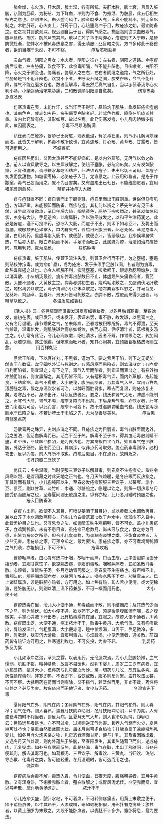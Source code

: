 <!-- { "loadSidebar": true } -->
　　肺金燥，心火热，肝木风，脾土湿，各有所统。夫肝木胜，脾土衰，且风入脏腑，热则为肠风、为秘结、为下鲜血，冷则为不食、为飧泄、为肢厥，此五行相生相克之意也。热则生风，由火盛而风作，肺金既受火克，金衰不能制木，则无金以制之，木胜肝旺，心火炎上，肝窍于目，心热壅则冲于目，故疮疹之始，最宜防备之。使之视井则欲观深，视远则自运于目，得阴气感之。搽胭脂则欲凉血散毒气，服以鼠粘、荆芥、防风以去其风，敷以白芥子末于两脚心，疮痘则不入于眼，是皆防微杜渐，使神水不被风毒热壅之害，得无睛胀凹凸盲暗之忧。方书多称此于卷首者，欲消目疾于未然，不可不察。
　　　　　疮后咳嗽胁痛

　　夫血气者，阴阳之男女；水火者，阴阳之征兆；左右者，阴阳之道路。今疮疹病后咳嗽，左右胁痛，饮食不下，此余毒所隔，气不能升降也。且咳嗽者，由阳不降，心火克于肺金也。胁痛者，胁居人之左右，左右者阴阳之道路，气之所行处，今胁痛是气不能升降也。饮食不下者，由呼吸升降之间，脾受谷味，今气不能升降，脾气不能连磨水谷也。数者但解毒，毒去然后真气自复，当以赤茯苓汤导心火利小肠，小柴胡汤治咳嗽胁痛，二和散调顺阴阳则自愈矣。
　　　　　伤寒热毒急宜发表

　　伤寒热毒在表，未能作汗，或当汗而不得汗，暴热灼于肌肤，故发斑疮疹痘疱也。其疱色白，或赤如火丹，疮头瘭浆白脓者轻。若紫色作根，隐隐在肌肉者甚重。五内七窍皆有疮，其形如豆，故以名焉。此乃伤寒发疱，小儿肌肉娇嫩多有此，故因而表之。
　　　　　余毒不尽烦渴胸满

　　热在表而生疮疹，疮疹已出将愈，则表虽退，有余毒在里，则令小儿胸满烦躁而渴，此皆失于解利，热毒不散所致也，宜黄连散、灯心散、黄芩散、甘露散，皆可选而用之。
　　　　　不结痂疕

　　疮疹因热而出，又因太热甚而不能结痂疕，是以内外蒸郁，无阴气以敛之故也。前人以宜风散导之，以生犀散解之，使热不壅胀，必结痂疕矣。又有发如脓窠，不肯作靥者，调砂糖水与吃即结疕，此法须观疮子，未出尽切不可用。盖疮子初发而食甜物，如糖蜜枣柿，必使疮子入目，尤宜忌之。此云用砂糖者，是疮子作脓窠，毒气已定而用之，庶不为目害矣。又有血疱出已七日，不能结痂疕者，宜用猪尾膏则愈矣。
　　　　　辨疮并冰疮入大肠

　　疹与痘轻重不同：疹自表而出于腑则轻，痘自里而出于脏则重。世俗但见疹见痘，方知轻重，未能预知而防备。然疹与痘，其初何以辨之？茅先生论有见于未然，且早晨浑身微热，至日午后大热，眼睛黄色，两胁下吸吸然动，甚至发如惊风状，亦身有大热，手足逆冷，此病属脏，治以独圣散发之，以和平生津药润之。此必是疮痘，谨不可投冷药，恐冰入大肠，而痘子不出，则泻下如赤豆汁，及朝出而暮靥，或顖颊赤色如掌大，口内有臭气，唇焦目闭腹胀者，此必死候。此是疮毒入里，由用利药，里虚毒陷入肠中，或便脓，或便赤汁，皆恶候也。且疹候早晨微热，午后亦大热，眼白赤色而不黄，手足冷而吐逆，此属腑为疹，治法如治疮痘皆同，辄用利药，变为恶候。
　　　　　结核肿毒

　　疮疹热毒，脏于肌肤，使营卫流注失度，则营卫合行而不行，为之壅遏，壅遏则结核肿疖毒，或为痞(疒畾)，或为疮疡，发于头顶手足肢节间，甚者则为痈毒，此热毒雍遏之过也。亦令人咽膈不利，痰涎壅塞，咳嗽咽干，眼赤脸腮项焮肿，宜以消毒散、小柴胡汤最验。痈疖肿毒出脓数日不止，体虚烦热头痛昏闷者，黄芪散。大便不通者，大黄散主之。痈毒赤肿初生者，烧鸡毛水敷之，又醋调伏龙肝敷之，地松葫荽以敷之，鸡子清调赤小豆末以敷之，地龙粪新水以敷之，并马齿苋、龙葵叶、鸡肠草、芸薹叶、景天叶皆可捣敷之。赤肿不散，成疮而未得头出者，马鞭草以敷之。
　　　　　冬温发斑如锦纹

　　《活人书》云：冬月煊暖而温毒发斑瘾疹如锦纹者，以冬月触冒寒毒，至春始发，病初在表，或已发汗，或未发汗，表证未罢，毒不散，故发斑，以黑膏主之。又有冬月温暖，非节乖戾之气，冬未即病，至春或被积寒所折，毒气不得泄，至天气煊暖，温毒始发，则肌肤斑烂瘾疹如锦纹，咳而心闷，但呕清汁者，葛根橘皮汤主之。小儿常有此证，令儿心闷咳嗽，呕吐清水，医者不辨，作胃寒治之，转加闷乱，状若惊癎，遂生他疾。但咳嗽而吐汁者，知其心闷矣，宜预服葛根橘皮汤则立愈。
　　　　　用百祥丸证

　　黑紫干陷者，下以百祥丸；不黑者，谨勿下。要之紫黑干陷，则下之无疑矣。然当下有数证，宜仔细以外证与脉别之。有感风寒而黑陷者，则宜温散之；有内虚自利而陷者，则宜温之；有下之早，毒气入里而陷者，则宜温而表出之；有被外物冲触而陷者，则宜熏解之。其用药皆不同。又有蕴积毒气深，而内外蒸郁，疮起能食，不结痂疕，毒气不得散，大小便秘，腹胀而陷者，为其毒气入里，宜用百祥丸泻膀胱之毒，服之身温饮水者可治。以脾旺而胜肾水，寒去而复温，则疮疹复出矣。若寒战不已，身冷出汗，耳骩反热者死。要之，钱氏称肾气太旺，脾虚不能制之。此寒气太旺，胃气不温，疮疹复陷而不出矣。下后身热气温，欲饮水者，此寒去而复温为可治。以此而言，疮疹不可妄下，故不过温脾胃暖血气也。钱氏言泻膀胱水于已陷之后，不若助脾土于未陷之先，尤为尽善尽美矣。
　　　　　疮后患目翳忌点药

　　汤散膏丹之殊异，灸刺点洗之不同。且疮疹之为目翳者，毒气自脏里而达外，治之要法，但活血解毒而已。活血不至于热，解毒不至于冷，得其血活毒散则睛不壅，血不怯，不致凹凸损陷，是为良法也。方其病根自里而外，始者毒气在于脏腑，外达于筋络，筋络而至目，其病深，似非点药可取效。盖点药非毒则冷，必相攻击，反以为害，前人有所不取也。疮疹后患目，不在点药，故辨及之。
　　　　　冬月预服三豆饮子

　　庞氏云：冬令温暖，当时便服三豆饮子以解其毒，则春夏不生疮疹矣。盖冬令风寒冰烈，是谓闭藏之时此天地之正气也。冬月天气煊暖，是冬应寒而反热抑之，非其时而有其气，小儿抱纯阳以生，至春必发疮疹预服三豆饮子，以菉豆、赤小豆、黑豆，副以甘草、淡竹叶、木通、砂糖煎之，临睡以饮之，则解一切热毒冬月随受热而随解之也，至春夏间则无疮痘之患，纵有亦轻，此乃冬月暖时预服之也。
　　　　　疮入目防备法

　　疮疹方出间，欲使不入耳目，可喷胡荽酒于耳目边，或以黄蘗末水调敷两目，兼以白芥子末水调敷两脚心，乃抱儿令自投菉豆七枚于井水中，使斑疮不入目中，此皆爱护目之法也。又有忌食之法，如酱醋五味牛鸡鹅鸭，皆不可食。盖小儿患疮子，食鸡鹅鸭卵，未有不患目者。虽疮疹已愈数月，尚未可与食之，食之亦为目患，此皆为疮疹之所忌。但令小儿食淡物，为淡猪肉淡饼之类。不能食淡物者，入少盐无害。患疮疹之家，可预令知之，最为要法。患疮疹之家，亦不可煮鸡鹅鸭卵之气相袭，亦能损目，不可不知。
　　　　　疮毒攻咽

　　疮疹咽痛者，由心胃有热冲于咽，故咽干而痛，口舌生疮，上冲齿龈肿而齿牙摇动者，宜服甘露饮子。欲凉膈去痰，则服消毒散。咽喉肿痛者，宜如圣散消毒散。心烦者，宜鼠粘子汤。冬月老幼皆可服之，则春夏不生疮疡也。有声喑不出，舌颊生疮，烦闷潮热面赤者，以紫河车散主之。咽痹水浆不下者，以紫雪主之。已上诸证属热，须是脏腑亦热者，方可用之。如上焦有热，其人若小便清，或大便稀溏，是脏腑无热，则别以清上温下药兼服，不可一概而用药也。
　　　　　大小便不通

　　疮疹热毒在里，令儿大小便不通，热毒蕴而不散，则不结痂疕；及其热气少而下之早，则为陷伏。如大小便不通，欲以药下之者，须是微觉腹胀满而喘，按之腹微实，手掌心并腋下汗出者，此有热毒燥粪在里，宜服之。疮疹大便不通者，川黄散。疮疹既出定，大便不通，疮出脓汁不干，败毒牛黄丹、大承气汤。又有疮疹欲出，胃热发温壮，气粗腹满，大小便赤濇，睡中惊烦渴，口舌干，手足微冷，多睡，时嗽涎，脉实沉大滑数，宜服利毒丸。心烦躁渴，小便赤濇者，通关散。前四药皆有热证方可用之，性寒通利故也，不可妄投，为害不轻。
　　　　　乳婴药多反为累

　　小儿如水中之泡，草头之露，以表用药，无令造次焉。为小儿脏腑娇嫩，血气懦弱，肌肤不密，精神易惫，故言不易医也。然乳下婴儿，周岁二三岁有病者，宜少服汤药，量其大小，但将药与乳母服之为妙。忌一切药与儿吃，恐反生多疾。盖药性慓悍毒烈，非寒即热，不表即下，或饮或散，服多则反为累。盖其攻击太甚，不可不察。大抵用药在简而当则病除，又不损气，若泛然而用，非止不效，药性将何处之？必反为害。故疮疹出而无他证者，宜少与汤药。
　　　　　冬温宜先下毒

　　夏月阳气在外，阴气在内；冬月阴气在外，阳气在内。其阳气在外，则人喜冷；阴气在外，则人喜热。盖夏月扶阴以助阳，冬月扶阳以助阴，以平为期。人有盛衰与四时不相当者，则反为病。且夏月天气大热，则人食冷以助阴，《素问》云：用热远热者是也。亦不可过冷，过冷则逆正气为害。且老人气衰而火少，夏月岂可过冷也？婴童自然阳盛而火壮，虽冬月岂可多食热物？其能食童子兼能啜热乳婴儿，如冬月食火炮炙烙之物，乳母恣食酒面甘肥，便与儿乳，其热毒因微成着，又遇冬月天气煊暖，则内外蕴热于脏腑，至春阳发生，其毒热随营卫而出，遂成疮疹，无复疑虑。如冬月应寒而反热，此是冬温，毒气在脏，未出于肌肤间，当冬月便疏利，解去其毒可也。如葛根汤、三豆饮子、解毒饮、三黄丸、当归饮、油剂、导赤散、化毒丹之类，皆可随轻重。冬月温暖时，皆可选而用之也。
　　　　　便脓血

　　疮疹病后余毒不解，毒热入胃，令儿便血，日夜无度，腹痛啼哭者，宜用牛黄散。又有浑身热，下痢黄赤脓血者，薤白散解之；或胃风汤尤佳。小便赤而烦，宜以导赤散、犀角地黄汤煮之。
　　　　　脓汁不干

　　小儿疮疹太盛，脓汁水粘，不可着席，不可转侧疼痛者，用黄土末敷之便干。欲不成瘢痕者，以牛粪晒干，火炼成粉，研如蛤粉相似，用绵扑有疮痛处；脓甚者，以黄土细罗为末敷之。大段不能卧席者，以麦麸不计多少，簟卧将息，最为要法。
